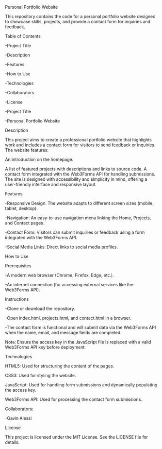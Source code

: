 Personal Portfolio Website

This repository contains the code for a personal portfolio website designed to showcase skills, projects, and provide a contact form for inquiries and feedback.

Table of Contents

-Project Title

-Description

-Features

-How to Use

-Technologies

-Collaborators

-License

-Project Title

-Personal Portfolio Website

Description

This project aims to create a professional portfolio website that highlights work and includes a contact form for visitors to send feedback or inquiries. The website features:

An introduction on the homepage.

A list of featured projects with descriptions and links to source code.
A contact form integrated with the Web3Forms API for handling submissions.
The site is designed with accessibility and simplicity in mind, offering a user-friendly interface and responsive layout.

Features

-Responsive Design: The website adapts to different screen sizes (mobile, tablet, desktop).

-Navigation: An easy-to-use navigation menu linking the Home, Projects, and Contact pages.

-Contact Form: Visitors can submit inquiries or feedback using a form integrated with the Web3Forms API.

-Social Media Links: Direct links to social media profiles.

How to Use

Prerequisites

-A modern web browser (Chrome, Firefox, Edge, etc.).

-An internet connection (for accessing external services like the Web3Forms API).

Instructions

-Clone or download the repository.

-Open index.html, projects.html, and contact.html in a browser.

-The contact form is functional and will submit data via the Web3Forms API when the name, email, and message fields are completed.

Note: Ensure the access key in the JavaScript file is replaced with a valid Web3Forms API key before deployment.

Technologies

HTML5: Used for structuring the content of the pages.

CSS3: Used for styling the website.

JavaScript: Used for handling form submissions and dynamically populating the access key.

Web3Forms API: Used for processing the contact form submissions.

Collaborators:

-Gavin Alessi

License

This project is licensed under the MIT License. See the LICENSE file for details.
